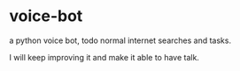# voice-bot
a python voice bot, todo normal internet searches and tasks.

I will keep improving it and make it able to have talk.

